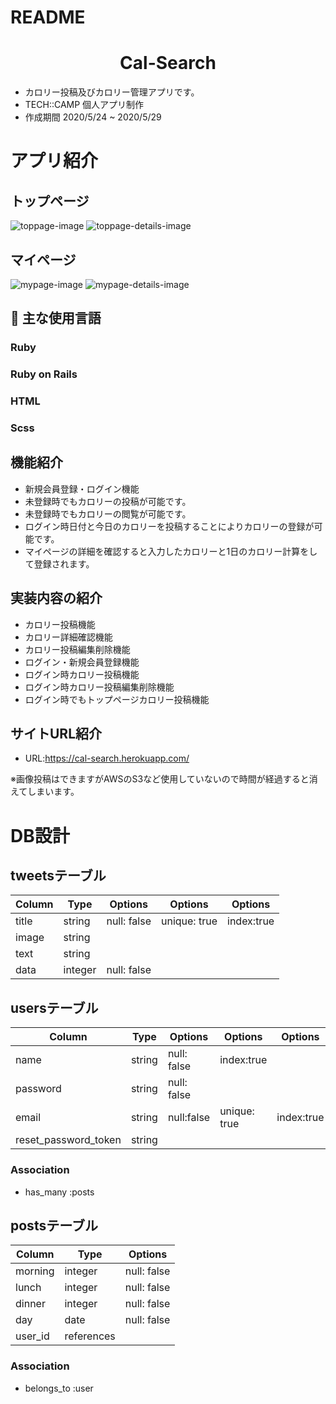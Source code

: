 # README
<h1 align="center">Cal-Search</h1>

- カロリー投稿及びカロリー管理アプリです。
- TECH::CAMP 個人アプリ制作
- 作成期間 2020/5/24 ~ 2020/5/29

# アプリ紹介
## トップページ
![toppage-image](https://user-images.githubusercontent.com/64839248/85937509-26028900-b93f-11ea-83aa-6c89c9adffe1.png)
![toppage-details-image](https://user-images.githubusercontent.com/64839248/86224903-6f173f00-bbc4-11ea-9334-1b617711d3ab.png)
## マイページ
![mypage-image](https://user-images.githubusercontent.com/64839248/85937576-bb058200-b93f-11ea-8bc7-6e78d8d07df0.png)
![mypage-details-image](https://user-images.githubusercontent.com/64839248/85938143-49c8cd80-b945-11ea-88ee-3e9e0a45979e.png)

## :paperclip: 主な使用言語
### Ruby
### Ruby on Rails
### HTML
### Scss

## 機能紹介
- 新規会員登録・ログイン機能
- 未登録時でもカロリーの投稿が可能です。
- 未登録時でもカロリーの閲覧が可能です。
- ログイン時日付と今日のカロリーを投稿することによりカロリーの登録が可能です。
- マイページの詳細を確認すると入力したカロリーと1日のカロリー計算をして登録されます。 

## 実装内容の紹介
- カロリー投稿機能
- カロリー詳細確認機能
- カロリー投稿編集削除機能
- ログイン・新規会員登録機能
- ログイン時カロリー投稿機能
- ログイン時カロリー投稿編集削除機能
- ログイン時でもトップページカロリー投稿機能

## サイトURL紹介
- URL:https://cal-search.herokuapp.com/
<p>※画像投稿はできますがAWSのS3など使用していないので時間が経過すると消えてしまいます。</p>

# DB設計

## tweetsテーブル

|Column|Type|Options|Options|Options|
|------|----|-------|-------|-------|
|title|string|null: false|unique: true|index:true|
|image|string|
|text|string|
|data|integer|null: false|

## usersテーブル

|Column|Type|Options|Options|Options|
|------|----|-------|-------|-------|
|name|string|null: false|index:true|
|password|string|null: false|
|email|string|null:false|unique: true|index:true|
|reset_password_token|string|

### Association
- has_many :posts

## postsテーブル

|Column|Type|Options|
|------|----|-------|
|morning|integer|null: false|
|lunch|integer|null: false|
|dinner|integer|null: false|
|day|date|null: false|
|user_id|references|

### Association
- belongs_to :user